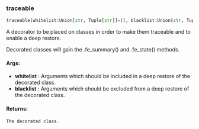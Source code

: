 

### traceable
```python
traceable(whitelist:Union[str, Tuple[str]]=(), blacklist:Union[str, Tuple[str]]=()) -> Callable
```
A decorator to be placed on classes in order to make them traceable and to enable a deep restore.

Decorated classes will gain the .fe_summary() and .fe_state() methods.


#### Args:

* **whitelist** :  Arguments which should be included in a deep restore of the decorated class.
* **blacklist** :  Arguments which should be excluded from a deep restore of the decorated class.

#### Returns:
    The decorated class.